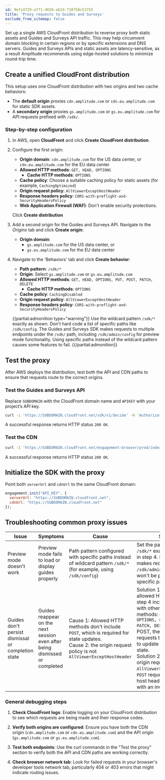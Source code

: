 ```yaml
---
id: 9efa3729-a771-4659-ab24-710758c53755
title: 'Proxy requests to Guides and Surveys'
exclude_from_sitemap: false
---
```


Set up a single AWS CloudFront distribution to reverse proxy both static assets and Guides and Surveys API traffic. This may help circumvent domain blocking in certain regions or by specific extensions and DNS servers. Guides and Surveys APIs and static assets are latency-sensitive, as a result Amplitude recommends using edge-hosted solutions to minimize round-trip time.

## Create a unified CloudFront distribution

This setup uses one CloudFront distribution with two origins and two cache behaviors:

- The **default origin** proxies `cdn.amplitude.com` or `cdn.eu.amplitude.com` for static SDK assets.
- A **secondary origin** proxies `gs.amplitude.com` or `gs.eu.amplitude.com` for API requests prefixed with `/sdk/`.

### Step-by-step configuration

1. In AWS, open **CloudFront** and click **Create CloudFront distribution**.

2. Configure the first origin:

   - **Origin domain**: `cdn.amplitude.com` for the US data center, or `cdn.eu.amplitude.com` for the EU data center
   - **Allowed HTTP methods**: `GET, HEAD, OPTIONS`
        - **Cache HTTP methods**: `OPTIONS`
   - **Cache policy**: Choose a suitable caching policy for static assets (for example, `CachingOptimized`)
   - **Origin request policy**: `AllViewerExceptHostHeader`
   - **Response headers policy**: `CORS-with-preflight-and-SecurityHeadersPolicy`
   - **Web Application Firewall (WAF)**: Don't enable security protections.
  
   Click **Create distribution**

3. Add a second origin for the Guides and Surveys API. Navigate to the *Origins* tab and click **Create origin**:

   - **Origin domain**:
     - `gs.amplitude.com` for the US data center, or
     - `gs.eu.amplitude.com` for the EU data center

4. Navigate to the 'Behaviors' tab and click **Create behavior**:

   - **Path pattern**: `/sdk/*`
   - **Origin**: Select `gs.amplitude.com` or `gs.eu.amplitude.com`
   - **Allowed HTTP methods**: `GET, HEAD, OPTIONS, PUT, POST, PATCH, DELETE`
        - **Cache HTTP methods**: `OPTIONS`
   - **Cache policy**: `CachingDisabled`
   - **Origin request policy**: `AllViewerExceptHostHeader`
   - **Response headers policy**: `CORS-with-preflight-and-SecurityHeadersPolicy`

   {{partial:admonition type="warning"}}
   Use the wildcard pattern `/sdk/*` exactly as shown. Don't hard code a list of specific paths like `/sdk/config`. The Guides and Surveys SDK makes requests to multiple endpoints under the `/sdk/` path, including `/sdk/admin/config` for preview mode functionality. Using specific paths instead of the wildcard pattern causes some features to fail.
   {{/partial:admonition}}

## Test the proxy

After AWS deploys the distribution, test both the API and CDN paths to ensure that requests route to the correct origins.

### Test the Guides and Surveys API

Replace `SUBDOMAIN` with the CloudFront domain name and `APIKEY` with your project’s API key.

```bash
curl -i 'https://SUBDOMAIN.cloudfront.net/sdk/v1/decide' -H 'Authorization: Api-Key APIKEY'
```

A successful response returns HTTP status `200 OK`.

### Test the CDN

```bash
curl -I 'https://SUBDOMAIN.cloudfront.net/engagement-browser/prod/index.min.js.gz'
```

A successful response returns HTTP status `200 OK`.

## Initialize the SDK with the proxy

Point both `serverUrl` and `cdnUrl` to the same CloudFront domain:

```js
engagement.init("API_KEY", {
  serverUrl: "https://SUBDOMAIN.cloudfront.net",
  cdnUrl: "https://SUBDOMAIN.cloudfront.net"
});
```

## Troubleshooting common proxy issues

| Issue                                              | Symptoms                                                                    | Cause                                                                                                        | Solution                                                                                                                                                                                                                                      |
| -------------------------------------------------- | --------------------------------------------------------------------------- | ------------------------------------------------------------------------------------------------------------ | --------------------------------------------------------------------------------------------------------------------------------------------------------------------------------------------------------------------------------------------- |
| Preview mode doesn't work                          | Preview mode fails to load or display guides properly                       | Path pattern configured with specific paths instead of wildcard pattern `/sdk/*` (for example, using `/sdk/config`) | Set the path pattern to `/sdk/*` exactly as specified in step 4. Preview mode makes requests to `/sdk/admin/config`, which won't be proxied with specific paths.                                                                    |
| Guides don't persist dismissal or completion state | Guides reappear on the next session even after being dismissed or completed | Cause 1: Allowed HTTP methods don't include `POST`, which is required for state updates.<br>Cause 2: the origin request policy is not `AllViewerExceptHostHeader`                               | Solution 1: Verify that allowed HTTP methods in step 4 include `POST` along with other required methods: `GET, HEAD, OPTIONS, PUT, POST, PATCH, DELETE`. Without POST, the SDK can't send requests to `/state` endpoint to update user interaction state.<br>Solution 2: Ensure the origin request policy is `AllViewerExceptHostHeader`. `POST` requests will fail if the host header is overridden with an invalid value. |

### General debugging steps

1. **Check CloudFront logs**: Enable logging on your CloudFront distribution to see which requests are being made and their response codes.

2. **Verify both origins are configured**: Ensure you have both the CDN origin (`cdn.amplitude.com` or `cdn.eu.amplitude.com`) and the API origin (`gs.amplitude.com` or `gs.eu.amplitude.com`).

3. **Test both endpoints**: Use the curl commands in the "Test the proxy" section to verify both the API and CDN paths are working correctly.

4. **Check browser network tab**: Look for failed requests in your browser's developer tools network tab, particularly 404 or 403 errors that might indicate routing issues.
